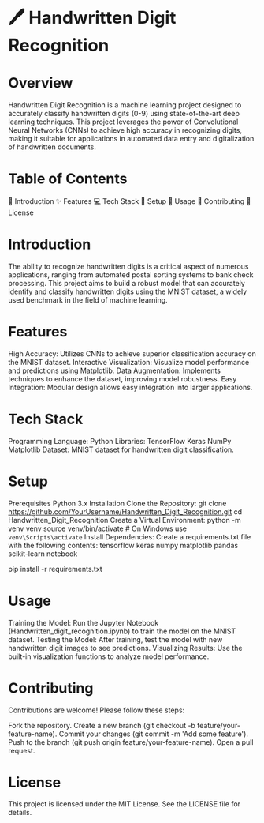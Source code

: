 <h1 style="font-size: 2.5em; font-weight: bold;">🖊️ Handwritten Digit Recognition</h1>

<h1><b>Overview</b></h1>

Handwritten Digit Recognition is a machine learning project designed to accurately classify handwritten digits (0-9) using state-of-the-art deep learning techniques. This project leverages the power of Convolutional Neural Networks (CNNs) to achieve high accuracy in recognizing digits, making it suitable for applications in automated data entry and digitalization of handwritten documents.

<h1><b>Table of Contents</b></h1>

📖 Introduction
✨ Features
💻 Tech Stack
🚀 Setup
🔧 Usage
🤝 Contributing
📜 License
<h1><b>Introduction</b></h1>

The ability to recognize handwritten digits is a critical aspect of numerous applications, ranging from automated postal sorting systems to bank check processing. This project aims to build a robust model that can accurately identify and classify handwritten digits using the MNIST dataset, a widely used benchmark in the field of machine learning.

<h1><b>Features</b></h1>

High Accuracy: Utilizes CNNs to achieve superior classification accuracy on the MNIST dataset.
Interactive Visualization: Visualize model performance and predictions using Matplotlib.
Data Augmentation: Implements techniques to enhance the dataset, improving model robustness.
Easy Integration: Modular design allows easy integration into larger applications.
<h1><b>Tech Stack</b></h1>

Programming Language: Python
Libraries:
TensorFlow
Keras
NumPy
Matplotlib
Dataset: MNIST dataset for handwritten digit classification.
<h1><b>Setup</b></h1>

Prerequisites
Python 3.x
Installation
Clone the Repository:
git clone https://github.com/YourUsername/Handwritten_Digit_Recognition.git
cd Handwritten_Digit_Recognition
Create a Virtual Environment:
python -m venv venv
source venv/bin/activate  # On Windows use `venv\Scripts\activate`
Install Dependencies: Create a requirements.txt file with the following contents:
tensorflow
keras
numpy
matplotlib
pandas
scikit-learn
notebook

pip install -r requirements.txt
<h1><b>Usage</b></h1>

Training the Model: Run the Jupyter Notebook (Handwritten_digit_recognition.ipynb) to train the model on the MNIST dataset.
Testing the Model: After training, test the model with new handwritten digit images to see predictions.
Visualizing Results: Use the built-in visualization functions to analyze model performance.
<h1><b>Contributing</b></h1>

Contributions are welcome! Please follow these steps:

Fork the repository.
Create a new branch (git checkout -b feature/your-feature-name).
Commit your changes (git commit -m 'Add some feature').
Push to the branch (git push origin feature/your-feature-name).
Open a pull request.
<h1><b>License</b></h1>

This project is licensed under the MIT License. See the LICENSE file for details.
